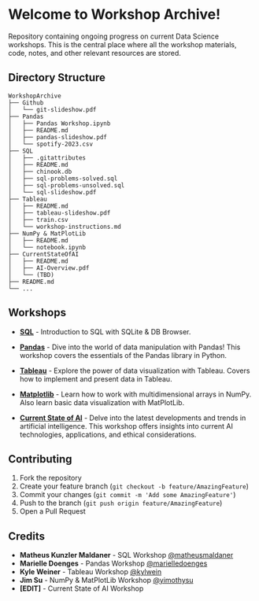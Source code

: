 # Welcome to Workshop Archive!

Repository containing ongoing progress on current Data Science workshops. This is the central place where all the workshop materials, code, notes, and other relevant resources are stored.

## Directory Structure

```plaintext
WorkshopArchive
├── Github
│   └── git-slideshow.pdf
├── Pandas
│   ├── Pandas Workshop.ipynb
│   ├── README.md
│   ├── pandas-slideshow.pdf
│   └── spotify-2023.csv 
├── SQL
│   ├── .gitattributes
│   ├── README.md
│   ├── chinook.db
│   ├── sql-problems-solved.sql
│   ├── sql-problems-unsolved.sql
│   └── sql-slideshow.pdf
├── Tableau
│   ├── README.md
│   ├── tableau-slideshow.pdf
│   ├── train.csv
│   └── workshop-instructions.md
├── NumPy & MatPlotLib
│   ├── README.md
│   └── notebook.ipynb
├── CurrentStateOfAI
│   ├── README.md
│   ├── AI-Overview.pdf
│   └── (TBD)
├── README.md
└── ...
```

## Workshops

- **[SQL](./SQL/)** - Introduction to SQL with SQLite & DB Browser.
  
- **[Pandas](./Pandas/)** - Dive into the world of data manipulation with Pandas! This workshop covers the essentials of the Pandas library in Python.

- **[Tableau](./Tableau/)** - Explore the power of data visualization with Tableau. Covers how to implement and present data in Tableau.

- **[Matplotlib](./Matplotlib/)** - Learn how to work with multidimensional arrays in NumPy. Also learn basic data visualization with MatPlotLib.

- **[Current State of AI](./CurrentStateOfAI/)** - Delve into the latest developments and trends in artificial intelligence. This workshop offers insights into current AI technologies, applications, and ethical considerations.

## Contributing

1. Fork the repository
2. Create your feature branch (`git checkout -b feature/AmazingFeature`)
3. Commit your changes (`git commit -m 'Add some AmazingFeature'`)
4. Push to the branch (`git push origin feature/AmazingFeature`)
5. Open a Pull Request

## Credits

- **Matheus Kunzler Maldaner** - SQL Workshop [@matheusmaldaner](https://github.com/matheusmaldaner)
- **Marielle Doenges** - Pandas Workshop [@marielledoenges](https://github.com/marielledoenges)
- **Kyle Weiner** - Tableau Workshop [@kylwein](https://github.com/kylwein)
- **Jim Su** - NumPy & MatPlotLib Workshop [@yimothysu](https://github.com/yimothysu)
- **[EDIT]** - Current State of AI Workshop
